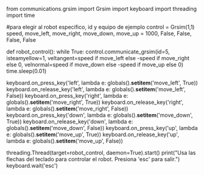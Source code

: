 from communications.grsim import Grsim
import keyboard 
import threading
import time

#para elegir al robot especifico, id y equipo de ejemplo
control = Grsim(1,1)
speed, move_left, move_right, move_down, move_up = 1000, False, False, False, False

def robot_control():
    while True:
        control.communicate_grsim(id=5, isteamyellow=1, veltangent=speed if move_left else -speed if move_right else 0, velnormal=speed if move_down else -speed if move_up else 0)
        time.sleep(0.01)

keyboard.on_press_key('left', lambda e: globals().__setitem__('move_left', True))
keyboard.on_release_key('left', lambda e: globals().__setitem__('move_left', False))
keyboard.on_press_key('right', lambda e: globals().__setitem__('move_right', True))
keyboard.on_release_key('right', lambda e: globals().__setitem__('move_right', False))
keyboard.on_press_key('down', lambda e: globals().__setitem__('move_down', True))
keyboard.on_release_key('down', lambda e: globals().__setitem__('move_down', False))
keyboard.on_press_key('up', lambda e: globals().__setitem__('move_up', True))
keyboard.on_release_key('up', lambda e: globals().__setitem__('move_up', False))

threading.Thread(target=robot_control, daemon=True).start()
print("Usa las flechas del teclado para controlar el robot. Presiona 'esc' para salir.")
keyboard.wait('esc')
